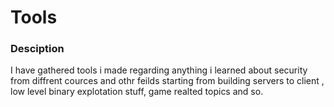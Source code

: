 # Tools
### Desciption
I have gathered tools i made regarding anything i learned about security from diffrent cources and othr feilds starting from building servers to client , low level binary explotation stuff, game realted topics and so. 
 